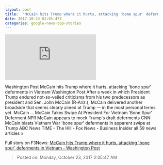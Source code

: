 ```yaml
---
layout: post
title:  "McCain hits Trump where it hurts, attacking 'bone spur' deferments in Vietnam - Washington Post"
date: 2017-10-23 02:05:47Z
categories: google-news-top-stories
---
```


![McCain hits Trump where it hurts, attacking 'bone spur' deferments in Vietnam - Washington Post](https://img.washingtonpost.com/pbox.php?url=http://img.washingtonpost.com/blogs/the-fix/files/2017/07/johnmccain_b.jpg&w=1484&op=resize&opt=1&filter=antialias&t=20170517)

Washington Post McCain hits Trump where it hurts, attacking 'bone spur' deferments in Vietnam Washington Post After a week in which President Trump endured not-so-veiled criticisms from his two predecessors as president and Sen. John McCain (R-Ariz.), McCain delivered another broadside that seems clearly aimed at Trump — in the most personal terms yet. McCain ... McCain Takes Swipe At President For Vietnam 'Bone Spur' Deferment NPR McCain appears to mock Trump's draft deferments CNN McCain blasts Vietnam War 'bone spur' deferments in apparent swipe at Trump ABC News TIME - The Hill - Fox News - Business Insider all 59 news articles »


Full story on F3News: [McCain hits Trump where it hurts, attacking 'bone spur' deferments in Vietnam - Washington Post](http://www.f3nws.com/n/QvhbeH)

> Posted on: Monday, October 23, 2017 2:05:47 AM
